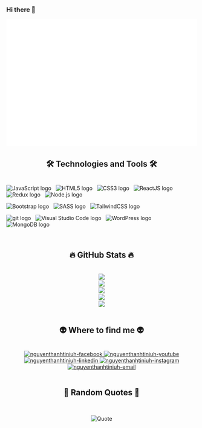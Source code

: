 ### Hi there 👋

<!--
**nguyenthanhtiniuh/nguyenthanhtiniuh** is a ✨ _special_ ✨ repository because its `README.md` (this file) appears on your GitHub profile.

Here are some ideas to get you started:

- 🔭 I’m currently working on ...
- 🌱 I’m currently learning ...
- 👯 I’m looking to collaborate on ...
- 🤔 I’m looking for help with ...
- 💬 Ask me about ...
- 📫 How to reach me: ...
- 😄 Pronouns: ...
- ⚡ Fun fact: ...
-->

<a href="#" target="_blank">
  <img src="svg/nguyenthanhtiniuh.svg" width="900" alt="Click to see the source" />
</a>

<h2 align="center">🛠 Technologies and Tools 🛠</h2>
<br>
<!-- https://simpleicons.org/ -->
<span><img src="https://img.shields.io/badge/JavaScript-282C34?logo=javascript&logoColor=F7DF1E" alt="JavaScript logo" title="JavaScript" height="25" /></span>
&nbsp;
<span><img src="https://img.shields.io/badge/HTML5-282C34?logo=html5&logoColor=E34F26" alt="HTML5 logo" title="HTML5" height="25" /></span>
&nbsp;
<span><img src="https://img.shields.io/badge/CSS3-282C34?logo=css3&logoColor=1572B6" alt="CSS3 logo" title="CSS3" height="25" /></span>
&nbsp;
<span><img src="https://img.shields.io/badge/ReactJS-282C34?logo=react&logoColor=61DAFB" alt="ReactJS logo" title="ReactJS" height="25" /></span>
&nbsp;
<span><img src="https://img.shields.io/badge/Redux-282C34?logo=redux&logoColor=764ABC" alt="Redux logo" title="Redux" height="25" /></span>
&nbsp;
<span><img src="https://img.shields.io/badge/Node.js-282C34?logo=node.js&logoColor=00F200" alt="Node.js logo" title="Node.js" height="25" /></span>
&nbsp;

<span><img src="https://img.shields.io/badge/Bootstrap-282C34?logo=bootstrap&logoColor=7952B3" alt="Bootstrap logo" title="Bootstrap" height="25" /></span>
&nbsp;
<span><img src="https://img.shields.io/badge/Sass-282C34?logo=sass&logoColor=CC6699" alt="SASS logo" title="SASS" height="25" /></span>
&nbsp;
<span><img src="https://img.shields.io/badge/Tailwind%20CSS-282C34?logo=tailwind-css&logoColor=38B2AC" alt="TailwindCSS logo" title="TailwindCSS" height="25" /></span>&nbsp;

<span><img src="https://img.shields.io/badge/git-282C34?logo=git&logoColor=F05032" alt="git logo" title="git" height="25" /></span>
&nbsp;
<span><img src="https://img.shields.io/badge/VS%20Code-282C34?logo=visual-studio-code&logoColor=007ACC" alt="Visual Studio Code logo" title="Visual Studio Code" height="25" /></span>
&nbsp;
<span><img src="https://img.shields.io/badge/WordPress-282C34?logo=wordPress&logoColor=21759B" alt="WordPress logo" title="WordPress" height="25" /></span>
&nbsp;
<span><img src="https://img.shields.io/badge/MongoDB-282C34?logo=mongodb&logoColor=47A248" alt="MongoDB logo" title="MongoDB" height="25" /></span>
&nbsp;

<!-- <span><img src="https://img.shields.io/badge/Three.js-282C34?logo=three.js&logoColor=FFFFFF" alt="Three.js logo" title="Three.js" height="25" /></span>
&nbsp; -->
<!-- <span><img src="https://img.shields.io/badge/ESLint-282C34?logo=eslint&logoColor=4B32C3" alt="ESLint logo" title="ESLint" height="25" /></span>
&nbsp; -->
<!-- <span><img src="https://img.shields.io/badge/Firebase-282C34?logo=firebase&logoColor=FFCA28" alt="Firebase logo" title="Firebase" height="25" /></span>
&nbsp; -->
<!-- <span><img src="https://img.shields.io/badge/Express-282C34?logo=express&logoColor=FFFFFF" alt="Express.js logo" title="Express.js" height="25" /></span>
&nbsp; -->
<!-- <span><img src="https://img.shields.io/badge/TypeScript-282C34?logo=typescript&logoColor=3178C6" alt="TypeScript logo" title="TypeScript" height="25" /></span>
&nbsp; -->
<!-- <span><img src="https://img.shields.io/badge/Vue.js-282C34?logo=vue.js&logoColor=4FC08D" alt="Vue.js logo" title="Vue.js" height="25" /></span>
&nbsp; -->
<!-- <span><img src="https://img.shields.io/badge/Nuxt.js-282C34?logo=nuxt.js&logoColor=4FC08D" alt="Nuxt.js logo" title="Nuxt.js" height="25" /></span>
&nbsp; -->
<br>

<h2 align="center">🔥 GitHub Stats 🔥</h2>
<!-- https://github.com/anuraghazra/github-readme-stats -->
<br>
<div align=center>
  <a href="#" title="nguyenthanhtiniuh">
    <img width="404" align="center" src="https://github-readme-stats.vercel.app/api/top-langs/?username=nguyenthanhtiniuh&theme=jolly&title_color=61dafb&text_color=ffffff&icon_color=61dafb&bg_color=20232a&border_color=61dafb" />
  </a>

  <br>
  <a href="#" title="nguyenthanhtiniuh">
    <img align="center" width="404" src="https://github-readme-stats.vercel.app/api?username=nguyenthanhtiniuh&show_icons=true&theme=jolly&border_color=61dafb" />
  </a>

  <br>
  <a href="#" title="nguyenthanhtiniuh">
    <img align="center" width="400" src="https://github-readme-stats.vercel.app/api/pin/?username=nguyenthanhtiniuh&repo=react-bootstrap-app&theme=jolly" />
  </a>

  <br>
  <a href="#" title="nguyenthanhtiniuh">
    <img align="center" width="400" src="https://github-readme-stats.vercel.app/api/pin/?username=nguyenthanhtiniuh&repo=project-react-notes&theme=jolly" />
  </a>

  <br>
  <a href="#" title="nguyenthanhtiniuh">
    <img align="center" width="400" src="https://github-readme-stats.vercel.app/api/wakatime?username=nguyenthanhtiniuh&theme=jolly" />
  </a>
</div>

<br>

</hr>

<h2 align="center">👽 Where to find me 👽</h2>
<br>
<!-- https://icons8.com -->

<div align="center">
<!--   <a href="https://tinthanhnguyen.wordpress.com/" target="blank">
    <img width="90" height="90" src="images/logo.png" alt="tinnguyen-blog" />
  </a> -->
  <a href="https://facebook.com/iuh98ernguyenthanhtin" target="blank">
    <img src="https://img.icons8.com/bubbles/100/000000/facebook-new.png" alt="nguyenthanhtiniuh-facebook" />
  </a>
  <a href="https://www.youtube.com/c/" target="#">
    <img src="https://img.icons8.com/bubbles/100/000000/youtube-squared.png" alt="nguyenthanhtiniuh-youtube" />
  </a>
  <a href="https://www.linkedin.com/in/thanh-tín-b09852142" target="blank">
    <img src="https://img.icons8.com/bubbles/100/000000/linkedin.png" alt="nguyenthanhtiniuh-linkedin" />
  </a>
  <a href="https://instagram.com/tinnguyeniuh" target="blank">
    <img src="https://img.icons8.com/bubbles/100/000000/instagram.png" alt="nguyenthanhtiniuh-instagram" />
  </a>
  <a href="mailto:ntt29051998@gmail.com" target="top">
    <img src="https://img.icons8.com/bubbles/100/000000/apple-mail.png" alt="nguyenthanhtiniuh-email" />
  </a>
</div>

<br>

<h2 align="center">📑 Random Quotes 📑</h2>
<br>
<!-- https://github.com/shravan20/github-readme-quotes -->
<div align="center">

![Quote](https://github-readme-quotes.herokuapp.com/quote?theme=onedark&animation=default&layout=default&font=default)

</div>
